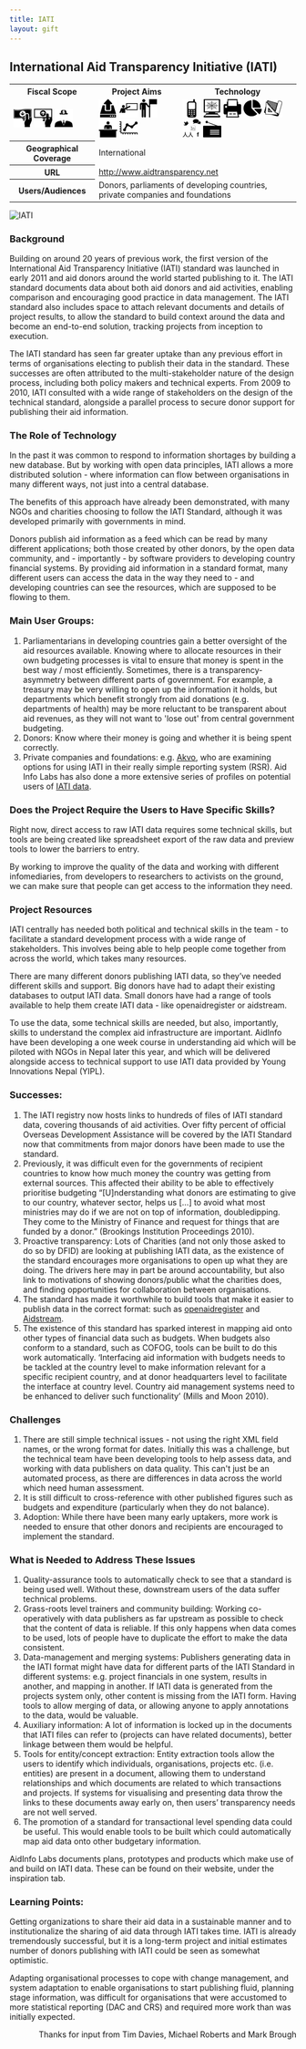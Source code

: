 ```yaml
---
title: IATI
layout: gift
---
```


## International Aid Transparency Initiative (IATI)

<table class="iconmatrix">
    <tr class="icons">
        <th class="inner">Fiscal Scope</th>
        <th class="inner">Project Aims</th>
        <th>Technology</th>
    </tr>
    <tr class="iconbar">
        <td class="inner">
            <img src="images/revenue.png" class="" title="Revenue Side" />
            <img src="images/spending.png" class="no" title="Spending Side" />
            <img src="images/invisible_money.png" class="" title="Off-Budget" />
        </td>
        <td class="inner">
            <img src="images/upload.png" class="" title="Publish Better Data" />
            <img src="images/educate.png" class="no" title="Educate Citizens" />
            <img src="images/citizen.png" class="no" title="Facilitate Direct Participation"/>
            <img src="images/decision-maker.png" class="" title="Get Feedback to Policy Makers" />
            <img src="images/data_analysis.png" class="" title="Analyse and Understand Data" />
        </td>
        <td>
            <img src="images/mobile.png" class="no" title="Mobile Technology" />
            <img src="images/web.png" class="" title="Web-based Technology" />
            <img src="images/offline.png" class="no" title="Offline and Print on Demand" />
            <img src="images/piechart.png" class="no" title="Data Visualisation and Maps" />
            <img src="images/standards.png" class="" title="Formats and Standards" />
            <img src="images/social_media.png" class="no" title="Social Media" />
            <img src="images/radio.png" class="no" title="Radio" />
        </td>
    </tr>
    <tr>
        <th class="inner">Geographical Coverage</th>
        <td colspan="2">International</td>
    </tr>
    <tr>
        <th class="inner">URL</th>
        <td colspan="2"><a href="http://www.aidtransparency.net">http://www.aidtransparency.net</a></td>
    </tr>
    <tr>
        <th class="inner">Users/Audiences</th>
        <td colspan="2">Donors, parliaments of developing countries, private companies and foundations </td>
    </tr>
</table>

<img alt="IATI" src="http://farm8.staticflickr.com/7100/7272476346_0ae81268a5_o.png" class="screenshot" />


### Background 
Building on around 20 years of previous work, the first version of the International Aid Transparency Initiative (IATI) standard was launched in early 2011 and aid donors around the world started publishing to it. The IATI standard documents data about both aid donors and aid activities, enabling comparison and encouraging good practice in data management. The IATI standard also includes space to attach relevant documents and details of project results, to allow the standard to build context around the data and become an end-to-end solution, tracking projects from inception to execution. 

The IATI standard has seen far greater uptake than any previous effort in terms of organisations electing to publish their data in the standard. These successes are often attributed to the multi-stakeholder nature of the design process, including both policy makers and technical experts. From 2009 to 2010, IATI consulted with a wide range of stakeholders on the design of the technical standard, alongside a parallel process to secure donor support for publishing their aid information. 

### The Role of Technology 

In the past it was common to respond to information shortages by building a new database. But by working with open data principles, IATI allows a more distributed solution - where information can flow between organisations in many different ways, not just into a central database. 

The benefits of this approach have already been demonstrated, with many NGOs and charities choosing to follow the IATI Standard, although it was developed primarily with governments in mind.

Donors publish aid information as a feed which can be read by many different applications; both those created by other donors, by the open data community, and - importantly - by software providers to developing country financial systems. By providing aid information in a standard format, many different users can access the data in the way they need to - and developing countries can see the resources, which are supposed to be flowing to them. 

### Main User Groups: 

1. Parliamentarians in developing countries gain a better oversight of the aid resources available. Knowing where to allocate resources in their own budgeting processes is vital to ensure that money is spent in the best way / most efficiently. Sometimes, there is a transparency-asymmetry between different parts of government. For example, a treasury may be very willing to open up the information it holds, but departments which benefit strongly from aid donations (e.g. departments of health) may be more reluctant to be transparent about aid revenues, as they will not want to 'lose out' from central government budgeting.
2. Donors: Know where their money is going and whether it is being spent correctly. 
1. Private companies and foundations: e.g. [Akvo](http://www.akvo.org/), who are examining options for using IATI in their really simple reporting system (RSR). 
Aid Info Labs has also done a more extensive series of profiles on potential users of [IATI data](http://www.aidinfolabs.org/archives/category/inspiration/people). 

### Does the Project Require the Users to Have Specific Skills? 

Right now, direct access to raw IATI data requires some technical skills, but tools are being created like spreadsheet export of the raw data and preview tools to lower the barriers to entry. 

By working to improve the quality of the data and working with different infomediaries, from developers to researchers to activists on the ground, we can make sure that people can get access to the information they need. 

### Project Resources 

IATI centrally has needed both political and technical skills in the team - to facilitate a standard development process with a wide range of stakeholders. This involves being able to help people come together from across the world, which takes many resources. 

There are many different donors publishing IATI data, so they’ve needed different skills and support. Big donors have had to adapt their existing databases to output IATI data. Small donors have had a range of tools available to help them create IATI data - like openaidregister or aidstream. 

To use the data, some technical skills are needed, but also, importantly, skills to understand the complex aid infrastructure are important. AidInfo have been developing a one week course in understanding aid which will be piloted with NGOs in Nepal later this year, and which will be delivered alongside access to technical support to use IATI data provided by Young Innovations Nepal (YIPL). 

### Successes: 

1. The IATI registry now hosts links to hundreds of files of IATI standard data, covering thousands of aid activities. Over fifty percent of official Overseas Development Assistance will be covered by the IATI Standard now that commitments from major donors have been made to use the standard. 
2. Previously, it was difficult even for the governments of recipient countries to know how much money the country was getting from external sources. This affected their ability to be able to effectively prioritise budgeting “[U]nderstanding what donors are estimating to give to our country, whatever sector, helps us [...] to avoid what most ministries may do if we are not on top of information, doubledipping. They come to the Ministry of Finance and request for things that are funded by a donor.” (Brookings Institution Proceedings 2010). 
3. Proactive transparency: Lots of Charities (and not only those asked to do so by DFID) are looking at publishing IATI data, as the existence of the standard encourages more organisations to open up what they are doing. The drivers here may in part be around accountability, but also link to motivations of showing donors/public what the charities does, and finding opportunities for collaboration between organisations. 
4. The standard has made it worthwhile to build tools that make it easier to publish data in the correct format: such as [openaidregister](http://www.openaidregister.org/) and [Aidstream](http://aidstream.com/public/). 
5. The existence of this standard has sparked interest in mapping aid onto other types of financial data such as budgets. When budgets also conform to a standard, such as COFOG, tools can be built to do this work automatically. ‘Interfacing aid information with budgets needs to be tackled at the country level to make information relevant for a specific recipient country, and at donor headquarters level to facilitate the interface at country level. Country aid management systems need to be enhanced to deliver such functionality’ (Mills and Moon 2010). 

### Challenges

1. There are still simple technical issues - not using the right XML field names, or the wrong format for dates. Initially this was a challenge, but the technical team have been developing tools to help assess data, and working with data publishers on data quality. This can't just be an automated process, as there are differences in data across the world which need human assessment. 
2. It is still difficult to cross-reference with other published figures such as budgets and expenditure (particularly when they do not balance). 
3. Adoption: While there have been many early uptakers, more work is needed to ensure that other donors and recipients are encouraged to implement the standard. 

### What is Needed to Address These Issues 

1. Quality-assurance tools to automatically check to see that a standard is being used well. Without these, downstream users of the data suffer technical problems. 
2. Grass-roots level trainers and community building: Working co-operatively with data publishers as far upstream as possible to check that the content of data is reliable. If this only happens when data comes to be used, lots of people have to duplicate the effort to make the data consistent. 
3. Data-management and merging systems: Publishers generating data in the IATI format might have data for different parts of the IATI Standard in different systems: e.g. project financials in one system, results in another, and mapping in another. If IATI data is generated from the projects system only, other content is missing from the IATI form. Having tools to allow merging of data, or allowing anyone to apply annotations to the data, would be valuable. 
4. Auxiliary information: A lot of information is locked up in the documents that IATI files can refer to (projects can have related documents), better linkage between them would be helpful. 
5. Tools for entity/concept extraction: Entity extraction tools allow the users to identify which individuals, organisations, projects etc. (i.e. entities) are present in a document, allowing them to understand relationships and which documents are related to which transactions and projects. If systems for visualising and presenting data throw the links to these documents away early on, then users’ transparency needs are not well served. 
6. The promotion of a standard for transactional level spending data could be useful. This would enable tools to be built which could automatically map aid data onto other budgetary information. 

AidInfo Labs documents plans, prototypes and products which make use of and build on IATI data. These can be found on their website, under the inspiration tab. 

### Learning Points:

Getting organizations to share their aid data in a sustainable manner and to institutionalize the sharing of aid data through IATI takes time. IATI is already tremendously successful, but it is a long-term project and initial estimates number of donors publishing with IATI could be seen as somewhat optimistic.

Adapting organisational processes to cope with change management,  and system adaptation to enable organisations to start publishing fluid, planning stage information, was difficult for organisations that were accustomed to more statistical reporting (DAC and CRS) and required more work than was initially expected.

<p style="text-align: right">Thanks for input from Tim Davies, Michael Roberts and Mark Brough </p>
